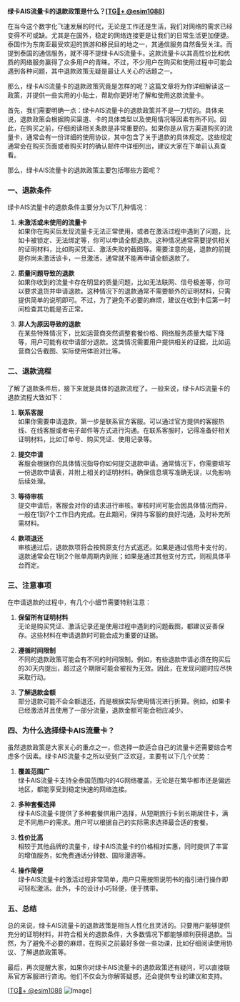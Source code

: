 **绿卡AIS流量卡的退款政策是什么？[[TG💪+ @esim1088](https://t.me/s/esim1088)]**

在当今这个数字化飞速发展的时代，无论是工作还是生活，我们对网络的需求已经变得不可或缺。尤其是在国外，稳定的网络连接更是让我们的日常生活更加便捷。泰国作为东南亚最受欢迎的旅游和移民目的地之一，其通信服务自然备受关注。而提到泰国的通信服务，就不得不提绿卡AIS流量卡。这款流量卡以其高性价比和优质的网络服务赢得了众多用户的青睐。不过，不少用户在购买和使用过程中可能会遇到各种问题，其中退款政策无疑是最让人关心的话题之一。

那么，绿卡AIS流量卡的退款政策究竟是怎样的呢？这篇文章将为你详细解读这一政策，并提供一些实用的小贴士，帮助你更好地了解和使用这款流量卡。

首先，我们需要明确一点：绿卡AIS流量卡的退款政策并不是一刀切的。具体来说，退款政策会根据购买渠道、卡的具体类型以及使用情况等因素有所不同。因此，在购买之前，仔细阅读相关条款是非常重要的。如果你是从官方渠道购买的流量卡，通常会有一份详细的使用协议，其中包含了关于退款的具体规定。这些规定通常会在购买页面或者购买时的确认邮件中详细列出，建议大家在下单前认真查看。

那么，绿卡AIS流量卡的退款政策主要包括哪些方面呢？

### **一、退款条件**

绿卡AIS流量卡的退款条件主要分为以下几种情况：

1. **未激活或未使用的流量卡**  
   如果你在购买后发现流量卡无法正常使用，或者在激活过程中遇到了问题，比如卡被锁定、无法绑定等，你可以申请全额退款。这种情况通常需要提供相关的证明材料，比如购买凭证、激活失败的截图等。需要注意的是，退款的前提是你尚未激活该卡，一旦激活，通常就不能再申请全额退款了。

2. **质量问题导致的退款**  
   如果你收到的流量卡存在明显的质量问题，比如无法联网、信号极差等，你可以要求退货并申请退款。这种情况下的退款通常不需要额外的证明材料，只需提供简单的说明即可。不过，为了避免不必要的麻烦，建议在收到卡后第一时间检查其功能是否正常。

3. **非人为原因导致的退款**  
   在某些特殊情况下，比如运营商突然调整套餐价格、网络服务质量大幅下降等，用户可能有权申请部分退款。这类情况需要用户提供相关的证据，比如运营商公告截图、实际使用体验对比等。

### **二、退款流程**

了解了退款条件后，接下来就是具体的退款流程了。一般来说，绿卡AIS流量卡的退款流程大致如下：

1. **联系客服**  
   如果你需要申请退款，第一步是联系官方客服。可以通过官方提供的客服热线、在线客服或者电子邮件等方式进行沟通。在联系客服时，记得准备好相关证明材料，比如订单号、购买凭证、使用记录等。

2. **提交申请**  
   客服会根据你的具体情况指导你如何提交退款申请。通常情况下，你需要填写一份退款申请表，并附上相关的证明材料。确保信息填写准确无误，以免影响后续处理。

3. **等待审核**  
   提交申请后，客服会对你的请求进行审核。审核时间可能会因具体情况而异，一般在1到7个工作日内完成。在此期间，保持与客服的良好沟通，及时补充所需材料。

4. **款项退还**  
   审核通过后，退款款项将会按照原支付方式返还。如果是通过信用卡支付的，退款通常会在1到2个账单周期内到账；如果是通过其他支付方式，则视具体平台而定。

### **三、注意事项**

在申请退款的过程中，有几个小细节需要特别注意：

1. **保留所有证明材料**  
   无论是购买凭证、激活记录还是使用过程中遇到的问题截图，都建议妥善保存。这些材料在申请退款时可能会成为重要的证据。

2. **遵循时间限制**  
   不同的退款政策可能会有不同的时间限制。例如，有些退款申请必须在购买后的30天内提出，超过这个期限可能会被视为无效。因此，在发现问题时应尽快采取行动。

3. **了解退款金额**  
   部分退款可能不会全额退还，而是根据实际使用情况进行折算。例如，如果卡已经激活并且使用了一部分流量，退款金额可能会相应减少。

### **四、为什么选择绿卡AIS流量卡？**

虽然退款政策是大家关心的重点之一，但选择一款适合自己的流量卡还需要综合考虑多个因素。绿卡AIS流量卡之所以受到广泛欢迎，主要有以下几个优势：

1. **覆盖范围广**  
   绿卡AIS流量卡支持全泰国范围内的4G网络覆盖，无论是在繁华都市还是偏远地区，都能享受到稳定快速的网络连接。

2. **多种套餐选择**  
   绿卡AIS流量卡提供了多种套餐供用户选择，从短期旅行卡到长期居住卡，满足不同用户的需求。用户可以根据自己的实际需求选择最合适的套餐。

3. **性价比高**  
   相较于其他品牌的流量卡，绿卡AIS流量卡的价格相对实惠，同时提供了丰富的增值服务，如免费通话分钟数、国际漫游等。

4. **操作简便**  
   绿卡AIS流量卡的激活过程非常简单，用户只需按照说明书的指引进行操作即可轻松激活。此外，卡的设计小巧轻便，便于携带。

### **五、总结**

总的来说，绿卡AIS流量卡的退款政策是相当人性化且灵活的。只要用户能够提供充分的证明材料，并符合相关的退款条件，大多数情况下都能够顺利获得退款。当然，为了避免不必要的麻烦，在购买之前最好多做一些功课，比如仔细阅读使用协议、了解退款政策等。

最后，再次提醒大家，如果你对绿卡AIS流量卡的退款政策还有疑问，可以直接联系官方客服进行咨询。他们不仅会为你解答疑惑，还会提供专业的建议和支持。

[[TG💪+ @esim1088](https://t.me/s/esim1088) ![Image](https://i.postimg.cc/4NQfJmqS/Snipaste-2025-05-13-00-14-12.png)]
